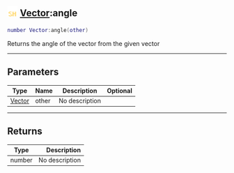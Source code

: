 ## <img src="../../.gitbook/assets/shared.png" width="24" height=24 /> [Vector](https://iaswiki.rawr.dev/readme/vector):angle

```lua
number Vector:angle(other)
```

Returns the angle of the vector from the given vector

------
## Parameters

| Type   | Name | Description | Optional |
| ------ | ---- | ----------- | -------: |
| [Vector](https://iaswiki.rawr.dev/readme/vector) | other | No description |  |


------
## Returns

| Type   | Description |
| ------ | ----------: |
| number | No description |

